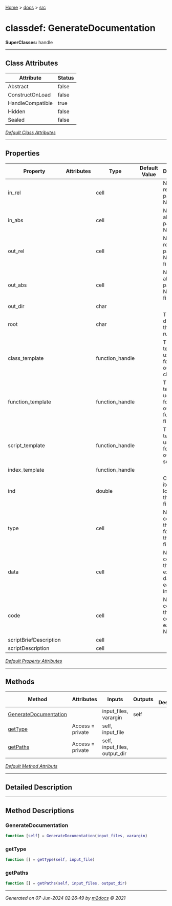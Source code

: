 [Home](../index.md) > [docs](../docs_index.md) > [src](src_index.md)  


# classdef: GenerateDocumentation

**SuperClasses:** handle



 ***

## Class Attributes

| Attribute         | Status   | 
| ----------------- | -------- | 
| Abstract | false | 
| ConstructOnLoad | false | 
| HandleCompatible | true | 
| Hidden | false | 
| Sealed | false | 


[*Default Class Attributes*](https://www.mathworks.com/help/matlab/matlab_oop/class-attributes.html)

 ***

## Properties

| Property | Attributes  | Type | Default Value | Description |
| -------- | ----------- | ---- | ------------- | ----------- |
| in_rel |   | cell |  | Nx1 relative paths to all N input files |
| in_abs |   | cell |  | Nx1 absolute paths to all N input files |
| out_rel |   | cell |  | Nx1 relative paths to all N output files |
| out_abs |   | cell |  | Nx1 absolute paths to all N output files |
| out_dir |   | char |  |  |
| root |   | char |  | The root directory this was run from |
| class_template |   | function_handle |  | The template used to format outputs for class files |
| function_template |   | function_handle |  | The template used to format outputs for function files |
| script_template |   | function_handle |  | The template used to format outputs for script files |
| index_template |   | function_handle |  |  |
| ind |   | double |  | Current itertaion for looping through all files |
| type |   | cell |  | Nx1 array containing the types for each of the N input files |
| data |   | cell |  | Nx1 array containing the extracted data from each N input files |
| code |   | cell |  | Nx1 array containing the source code for each of the N input files |
| scriptBriefDescription |   | cell |  |  |
| scriptDescription |   | cell |  |  |

[*Default Property Attributes*](https://www.mathworks.com/help/matlab/matlab_oop/property-attributes.html)

 ***

## Methods

| Method | Attributes | Inputs | Outputs | Brief Description |
| ------ | ---------- | ------ | ------- | ----------------- |
| [GenerateDocumentation](#generatedocumentation) |   | input_files, varargin | self |  |
| [getType](#gettype) | Access = private | self, input_file |  |  |
| [getPaths](#getpaths) | Access = private | self, input_files, output_dir |  |  |


[*Default Method Attributs*](https://www.mathworks.com/help/matlab/matlab_oop/method-attributes.html)

 ***

## Detailed Description



 ***

## Method Descriptions

 ### GenerateDocumentation

```matlab
function [self] = GenerateDocumentation(input_files, varargin)
```

 ### getType

```matlab
function [] = getType(self, input_file)
```

 ### getPaths

```matlab
function [] = getPaths(self, input_files, output_dir)
```




***

*Generated on 07-Jun-2024 02:26:49 by [m2docs](https://github.com/crgnam-research/m2docs) © 2021*
